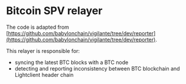 # Bitcoin SPV relayer

The code is adapted from [https://github.com/babylonchain/vigilante/tree/dev/reporter](https://github.com/babylonchain/vigilante/tree/dev/reporter).

This relayer is responsible for:

- syncing the latest BTC blocks with a BTC node
- detecting and reporting inconsistency between BTC blockchain and Lightclient header chain